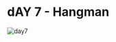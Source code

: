 # dAY 7 - Hangman
![day7](https://github.com/batamladen/100-Days-Of-Python/assets/117394324/288b7a9d-22f2-48c1-babf-b0c30e48da3a)
